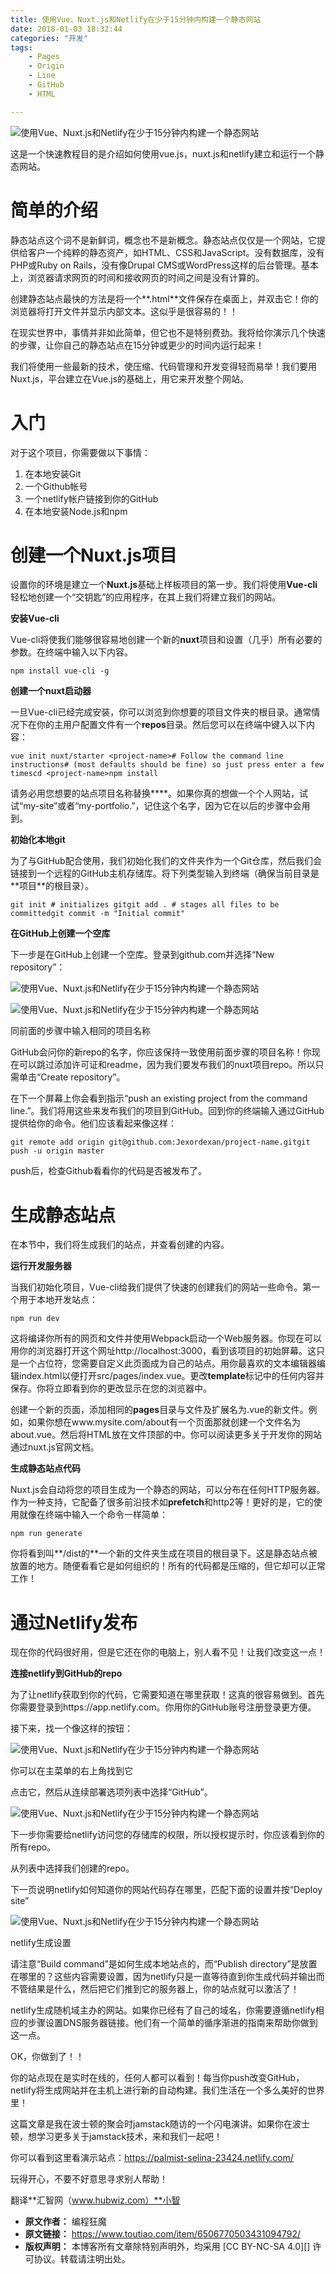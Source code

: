 ```yaml
---
title: 使用Vue、Nuxt.js和Netlify在少于15分钟内构建一个静态网站
date: 2018-01-03 18:32:44
categories: "开发"
tags:
	- Pages
	- Origin
	- Line
	- GitHub
	- HTML

---
```


![使用Vue、Nuxt.js和Netlify在少于15分钟内构建一个静态网站][Vue_Nuxt.js_Netlify_15]

这是一个快速教程目的是介绍如何使用vue.js，nuxt.js和netlify建立和运行一个静态网站。

# 简单的介绍 #

静态站点这个词不是新鲜词，概念也不是新概念。静态站点仅仅是一个网站，它提供给客户一个纯粹的静态资产，如HTML、CSS和JavaScript。没有数据库，没有PHP或Ruby on Rails，没有像Drupal CMS或WordPress这样的后台管理。基本上，浏览器请求网页的时间和接收网页的时间之间是没有计算的。

创建静态站点最快的方法是将一个**.html**文件保存在桌面上，并双击它！你的浏览器将打开文件并显示内部文本。这似乎是很容易的！！

在现实世界中，事情并非如此简单，但它也不是特别费劲。我将给你演示几个快速的步骤，让你自己的静态站点在15分钟或更少的时间内运行起来！

我们将使用一些最新的技术，使压缩、代码管理和开发变得轻而易举！我们要用Nuxt.js，平台建立在Vue.js的基础上，用它来开发整个网站。

# 入门 #

对于这个项目，你需要做以下事情：

1.  在本地安装Git
2.  一个Github帐号
3.  一个netlify帐户链接到你的GitHub
4.  在本地安装Node.js和npm

# 创建一个Nuxt.js项目 #

设置你的环境是建立一个**Nuxt.js**基础上样板项目的第一步。我们将使用**Vue-cli**轻松地创建一个“交钥匙”的应用程序，在其上我们将建立我们的网站。

**安装Vue-cli**

Vue-cli将使我们能够很容易地创建一个新的**nuxt**项目和设置（几乎）所有必要的参数。在终端中输入以下内容。

``````````
npm install vue-cli -g
``````````

**创建一个nuxt启动器**

一旦Vue-cli已经完成安装，你可以浏览到你想要的项目文件夹的根目录。通常情况下在你的主用户配置文件有一个**repos**目录。然后您可以在终端中键入以下内容：

``````````
vue init nuxt/starter <project-name># Follow the command line instructions# (most defaults should be fine) so just press enter a few timescd <project-name>npm install
``````````

请务必用您想要的站点项目名称替换**<project-name>**。如果你真的想做一个个人网站，试试“my-site”或者“my-portfolio.”，记住这个名字，因为它在以后的步骤中会用到。

**初始化本地git**

为了与GitHub配合使用，我们初始化我们的文件夹作为一个Git仓库，然后我们会链接到一个远程的GitHub主机存储库。将下列类型输入到终端（确保当前目录是**<project-name>项目**的根目录）。

``````````
git init # initializes gitgit add . # stages all files to be committedgit commit -m "Initial commit"
``````````

**在GitHub上创建一个空库**

下一步是在GitHub上创建一个空库。登录到github.com并选择“New repository”：

![使用Vue、Nuxt.js和Netlify在少于15分钟内构建一个静态网站][Vue_Nuxt.js_Netlify_15 1]

![使用Vue、Nuxt.js和Netlify在少于15分钟内构建一个静态网站][Vue_Nuxt.js_Netlify_15 2]

同前面的步骤中输入相同的项目名称

GitHub会问你的新repo的名字，你应该保持一致使用前面步骤的项目名称！你现在可以跳过添加许可证和readme，因为我们要发布我们的nuxt项目repo。所以只需单击“Create repository”。

在下一个屏幕上你会看到指示“push an existing project from the command line.”。我们将用这些来发布我们的项目到GitHub。回到你的终端输入通过GitHub提供给你的命令。他们应该看起来像这样：

``````````
git remote add origin git@github.com:Jexordexan/project-name.gitgit push -u origin master
``````````

push后，检查Github看看你的代码是否被发布了。

# 生成静态站点 #

在本节中，我们将生成我们的站点，并查看创建的内容。

**运行开发服务器**

当我们初始化项目，Vue-cli给我们提供了快速的创建我们的网站一些命令。第一个用于本地开发站点：

``````````
npm run dev
``````````

这将编译你所有的网页和文件并使用Webpack启动一个Web服务器。你现在可以用你的浏览器打开这个网址http://localhost:3000，看到该项目的初始屏幕。这只是一个占位符，您需要自定义此页面成为自己的站点。用你最喜欢的文本编辑器编辑index.html以便打开src/pages/index.vue。更改**template**标记中的任何内容并保存。你将立即看到你的更改显示在您的浏览器中。

创建一个新的页面，添加相同的**pages**目录与文件及扩展名为.vue的新文件。例如，如果你想在www.mysite.com/about有一个页面那就创建一个文件名为about.vue。然后将HTML放在文件顶部的<template></template>中。你可以阅读更多关于开发你的网站通过nuxt.js官网文档。

**生成静态站点代码**

Nuxt.js会自动将您的项目生成为一个静态的网站，可以分布在任何HTTP服务器。作为一种支持，它配备了很多前沿技术如**prefetch**和http2等！更好的是，它的使用就像在终端中输入一个命令一样简单：

``````````
npm run generate
``````````

你将看到叫**/dist的**一个新的文件夹生成在项目的根目录下。这是静态站点被放置的地方。随便看看它是如何组织的！所有的代码都是压缩的，但它却可以正常工作！

# **通过Netlify发布** #

现在你的代码很好用，但是它还在你的电脑上，别人看不见！让我们改变这一点！

**连接netlify到GitHub的repo**

为了让netlify获取到你的代码，它需要知道在哪里获取！这真的很容易做到。首先你需要登录到https://app.netlify.com。你用你的GitHub账号注册登录更方便。

接下来，找一个像这样的按钮：

![使用Vue、Nuxt.js和Netlify在少于15分钟内构建一个静态网站][Vue_Nuxt.js_Netlify_15 3]

你可以在主菜单的右上角找到它

点击它，然后从连续部署选项列表中选择“GitHub”。

![使用Vue、Nuxt.js和Netlify在少于15分钟内构建一个静态网站][Vue_Nuxt.js_Netlify_15 4]

下一步你需要给netlify访问您的存储库的权限，所以授权提示时，你应该看到你的所有repo。

从列表中选择我们创建的repo。

下一页说明netlify如何知道你的网站代码存在哪里，匹配下面的设置并按“Deploy site”

![使用Vue、Nuxt.js和Netlify在少于15分钟内构建一个静态网站][Vue_Nuxt.js_Netlify_15 5]

netlify生成设置

请注意“Build command”是如何生成本地站点的，而“Publish directory”是放置在哪里的？这些内容需要设置，因为netlify只是一直等待直到你生成代码并输出而不管结果是什么，然后把它们推到它的服务器上，你的站点就可以激活了！


netlify生成随机域主办的网站。如果你已经有了自己的域名，你需要遵循netlify相应的步骤设置DNS服务器链接。他们有一个简单的循序渐进的指南来帮助你做到这一点。

OK，你做到了！！

你的站点现在是实时在线的，任何人都可以看到！每当你push改变GitHub，netlify将生成网站并在主机上进行新的自动构建。我们生活在一个多么美好的世界里！

这篇文章是我在波士顿的聚会时jamstack随访的一个闪电演讲。如果你在波士顿，想学习更多关于jamstack技术，来和我们一起吧！

你可以看到这里看演示站点：https://palmist-selina-23424.netlify.com/

玩得开心，不要不好意思寻求别人帮助！

翻译**汇智网（www.hubwiz.com）**小智


[Vue_Nuxt.js_Netlify_15]: /pro/os/crawler/IRVE-MIMU-RZMI.jpg
[Vue_Nuxt.js_Netlify_15 1]: /pro/os/crawler/YVFZ-VZAU-BRUB.jpg
[Vue_Nuxt.js_Netlify_15 2]: /pro/os/crawler/Z7ZZ-ZAYM-UIYJ.jpg
[Vue_Nuxt.js_Netlify_15 3]: /pro/os/crawler/ZMIF-ZFVQ-YYEU.jpg
[Vue_Nuxt.js_Netlify_15 4]: /pro/os/crawler/ZQJN-ARUV-YAZ3.jpg
[Vue_Nuxt.js_Netlify_15 5]: /pro/os/crawler/BZQF-JZNE-YYZM.jpg
 *  **原文作者：** 编程狂魔
 *  **原文链接：** https://www.toutiao.com/item/6506770503431094792/
 *  **版权声明：** 本博客所有文章除特别声明外，均采用 [CC BY-NC-SA 4.0][] 许可协议。转载请注明出处。